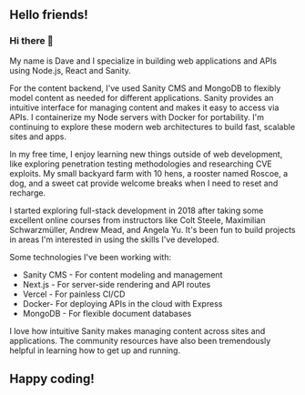 

<!--
**cassette88/cassette88** is a ✨ _special_ ✨ repository because its `README.md` (this file) appears on your GitHub profile.

Here are some ideas to get you started:

- 🔭 I’m currently working on ...
- 🌱 I’m currently learning ...
- 👯 I’m looking to collaborate on ...
- 🤔 I’m looking for help with ...
- 💬 Ask me about ...
- 📫 How to reach me: ...
- 😄 Pronouns: ...
- ⚡ Fun fact: ...
-->


## Hello friends! 

### Hi there 👋

My name is Dave and I specialize in building web applications and APIs using Node.js, React and Sanity.

For the content backend, I've used Sanity CMS and MongoDB to flexibly model content as needed for different applications. Sanity provides an intuitive interface for managing content and makes it easy to access via APIs. I containerize my Node servers with Docker for portability. I'm continuing to explore these modern web architectures to build fast, scalable sites and apps.

In my free time, I enjoy learning new things outside of web development, like exploring penetration testing methodologies and researching CVE exploits. My small backyard farm with 10 hens, a rooster named Roscoe, a dog, and a sweet cat provide welcome breaks when I need to reset and recharge.

I started exploring full-stack development in 2018 after taking some excellent online courses from instructors like Colt Steele, Maximilian Schwarzmüller, Andrew Mead, and Angela Yu. It's been fun to build projects in areas I'm interested in using the skills I've developed.

Some technologies I've been working with:

- Sanity CMS - For content modeling and management 
- Next.js - For server-side rendering and API routes
- Vercel - For painless CI/CD
- Docker-  For deploying APIs in the cloud with Express
- MongoDB - For flexible document databases

I love how intuitive Sanity makes managing content across sites and applications. The community resources have also been tremendously helpful in learning how to get up and running.


## Happy coding!
